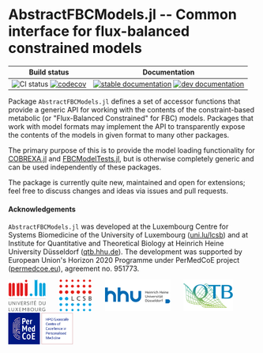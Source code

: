 
# AbstractFBCModels.jl -- Common interface for flux-balanced constrained models

| Build status | Documentation |
|:---:|:---:|
| ![CI status](https://github.com/COBREXA/AbstractFBCModels.jl/workflows/CI/badge.svg?branch=master) [![codecov](https://codecov.io/gh/COBREXA/AbstractFBCModels.jl/branch/master/graph/badge.svg?token=A2ui7exGIH)](https://codecov.io/gh/COBREXA/AbstractFBCModels.jl) | [![stable documentation](https://img.shields.io/badge/docs-stable-blue)](https://cobrexa.github.io/AbstractFBCModels.jl/stable) [![dev documentation](https://img.shields.io/badge/docs-dev-cyan)](https://cobrexa.github.io/AbstractFBCModels.jl/dev) |

Package `AbstractFBCModels.jl` defines a set of accessor functions that provide
a generic API for working with the contents of the constraint-based metabolic
(or "Flux-Balanced Constrained" for FBC) models. Packages that work with model
formats may implement the API to transparently expose the contents of the
models in given format to many other packages.

The primary purpose of this is to provide the model loading functionality for
[COBREXA.jl](https://github.com/LCSB-BioCore/COBREXA.jl) and
[FBCModelTests.jl](https://github.com/LCSB-BioCore/FBCModelTests.jl), but is
otherwise completely generic and can be used independently of these packages.

The package is currently quite new, maintained and open for extensions; feel
free to discuss changes and ideas via issues and pull requests.

#### Acknowledgements

`AbstractFBCModels.jl` was developed at the Luxembourg Centre for Systems
Biomedicine of the University of Luxembourg
([uni.lu/lcsb](https://www.uni.lu/lcsb))
and at Institute for Quantitative and Theoretical Biology at Heinrich Heine
University Düsseldorf ([qtb.hhu.de](https://www.qtb.hhu.de/en/)).
The development was supported by European Union's Horizon 2020 Programme under
PerMedCoE project ([permedcoe.eu](https://www.permedcoe.eu/)),
agreement no. 951773.

<img src="docs/src/assets/unilu.svg" alt="Uni.lu logo" height="64px">   <img src="docs/src/assets/lcsb.svg" alt="LCSB logo" height="64px">   <img src="docs/src/assets/hhu.svg" alt="HHU logo" height="64px" style="height:64px; width:auto">   <img src="docs/src/assets/qtb.svg" alt="QTB logo" height="64px" style="height:64px; width:auto">   <img src="docs/src/assets/permedcoe.svg" alt="PerMedCoE logo" height="64px">
